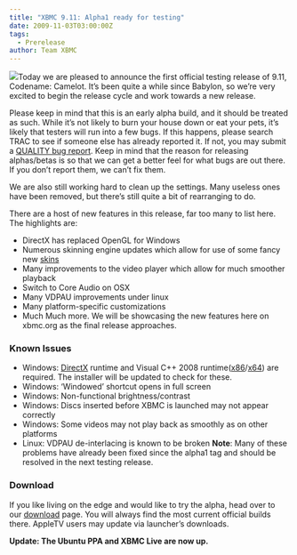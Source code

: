```yaml
---
title: "XBMC 9.11: Alpha1 ready for testing"
date: 2009-11-03T03:00:00Z
tags:
  - Prerelease
author: Team XBMC
---
```


![](/images/blog/logo.webp)Today we are pleased to announce the first official testing release of 9.11, Codename: Camelot. It’s been quite a while since Babylon, so we’re very excited to begin the release cycle and work towards a new release.

Please keep in mind that this is an early alpha build, and it should be treated as such. While it’s not likely to burn your house down or eat your pets, it’s likely that testers will run into a few bugs. If this happens, please search TRAC to see if someone else has already reported it. If not, you may submit a [QUALITY bug report](https://kodi.wiki/view/HOW-TO_submit_a_proper_Bug_Report). Keep in mind that the reason for releasing alphas/betas is so that we can get a better feel for what bugs are out there. If you don’t report them, we can’t fix them.

We are also still working hard to clean up the settings. Many useless ones have been removed, but there’s still quite a bit of rearranging to do.

There are a host of new features in this release, far too many to list here. The highlights are:

- DirectX has replaced OpenGL for Windows
- Numerous skinning engine updates which allow for use of some fancy new [skins](/slideshow/skins)
- Many improvements to the video player which allow for much smoother playback
- Switch to Core Audio on OSX
- Many VDPAU improvements under linux
- Many platform-specific customizations
- Much Much more. We will be showcasing the new features here on xbmc.org as the final release approaches.

### Known Issues

- Windows: [DirectX](http://www.microsoft.com/downloads/details.aspx?FamilyID=2DA43D38-DB71-4C1B-BC6A-9B6652CD92A3) runtime and Visual C++ 2008 runtime([x86](http://www.microsoft.com/downloads/details.aspx?FamilyID=9b2da534-3e03-4391-8a4d-074b9f2bc1bf)/[x64](http://www.microsoft.com/downloads/details.aspx?familyid=BA9257CA-337F-4B40-8C14-157CFDFFEE4E)) are required. The installer will be updated to check for these.
- Windows: ‘Windowed’ shortcut opens in full screen
- Windows: Non-functional brightness/contrast
- Windows: Discs inserted before XBMC is launched may not appear correctly
- Windows: Some videos may not play back as smoothly as on other platforms
- Linux: VDPAU de-interlacing is known to be broken
  **Note**: Many of these problems have already been fixed since the alpha1 tag and should be resolved in the next testing release.

### Download

If you like living on the edge and would like to try the alpha, head over to our [download](https://kodi.wiki/download/) page. You will always find the most current official builds there. AppleTV users may update via launcher’s downloads.

**Update: The Ubuntu PPA and XBMC Live are now up.**
